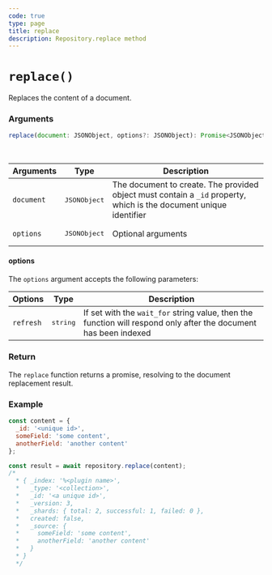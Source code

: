 ```yaml
---
code: true
type: page
title: replace
description: Repository.replace method
---
```


# `replace()`

Replaces the content of a document.

### Arguments

```js
replace(document: JSONObject, options?: JSONObject): Promise<JSONObject>;
```

<br/>

| Arguments  | Type              | Description                                                                                                        |
| ---------- | ----------------- | ------------------------------------------------------------------------------------------------------------------ |
| `document` | <pre>JSONObject</pre> | The document to create. The provided object must contain a `_id` property, which is the document unique identifier |
| `options`  | <pre>JSONObject</pre> | Optional arguments                                                                                                 |

#### options

The `options` argument accepts the following parameters:

| Options   | Type              | Description                                                                                                      |
| --------- | ----------------- | ---------------------------------------------------------------------------------------------------------------- |
| `refresh` | <pre>string</pre> | If set with the `wait_for` string value, then the function will respond only after the document has been indexed |

### Return

The `replace` function returns a promise, resolving to the document replacement result.

### Example

```js
const content = {
  _id: '<unique id>',
  someField: 'some content',
  anotherField: 'another content'
};

const result = await repository.replace(content);
/*
  * { _index: '%<plugin name>',
  *   _type: '<collection>',
  *   _id: '<a unique id>',
  *   _version: 3,
  *   _shards: { total: 2, successful: 1, failed: 0 },
  *   created: false,
  *   _source: {
  *     someField: 'some content',
  *     anotherField: 'another content'
  *   }
  * }
  */
```